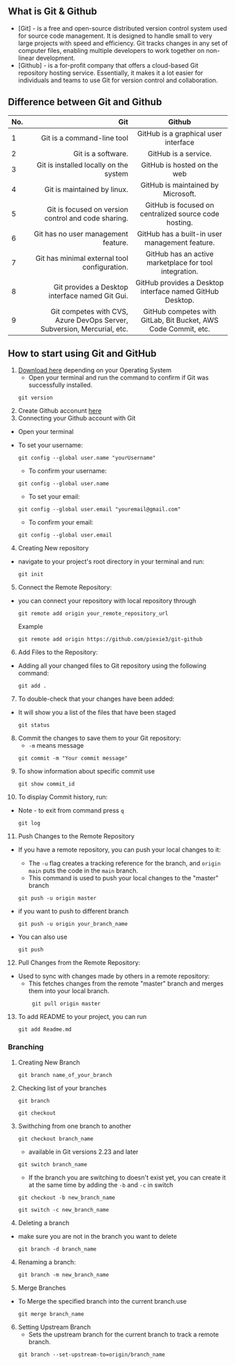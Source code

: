 ## What is Git & Github
- [Git] - is a free and open-source distributed version control system used for source code management. It is designed to handle small to very large projects with speed and efficiency. Git tracks changes in any set of computer files, enabling multiple developers to work together on non-linear development.
- [Github] - is a for-profit company that offers a cloud-based Git repository hosting service. Essentially, it makes it a lot easier for individuals and teams to use Git for version control and collaboration.
## Difference between Git and Github
No. | Git | Github
| :--- | ---: | :---:
1  | Git is a command-line tool | GitHub is a graphical user interface
2 | Git is a software. | GitHub is a service.
3 | Git is installed locally on the system | GitHub is hosted on the web
4 |Git is maintained by linux. | GitHub is maintained by Microsoft.
5| Git is focused on version control and code sharing. | GitHub is focused on centralized source code hosting.
6| Git has no user management feature. | GitHub has a built-in user management feature.
7|Git has minimal external tool configuration.|GitHub has an active marketplace for tool integration.
8|	Git provides a Desktop interface named Git Gui.| GitHub provides a Desktop interface named GitHub Desktop.
9| Git competes with CVS, Azure DevOps Server, Subversion, Mercurial, etc. | GitHub competes with GitLab, Bit Bucket, AWS Code Commit, etc.

## How to start using Git and GitHub
1. [Download here](https://git-scm.com/download) depending on your Operating System
    * Open your terminal and run the command to confirm if Git was successfully installed.
    ```
    git version
    ```
2. Create Github acconunt [here](https://github.com/)
3. Connecting your Github account with Git
- Open your terminal 
 * To set your username:
     ```
     git config --global user.name "yourUsername"
     ```
    * To confirm your username:
    ```
    git config --global user.name
    ```
    * To set your email:
     ```
     git config --global user.email "youremail@gmail.com"
     ```
    * To confirm your email:
     ```
     git config --global user.email
     ```
4. Creating New repository
* navigate to your project's root directory in your terminal and run:
     ```
     git init
     ```

5. Connect the Remote Repository:
* you can connect your repository with local repository through
     ```
    git remote add origin your_remote_repository_url
    ```
    Example
    ```
    git remote add origin https://github.com/piexie3/git-github
    ```
    
6. Add Files to the Repository:
* Adding all your changed files to Git repository using the following command:
    ```
    git add .
    ```

7. To double-check that your changes have been added:
*  It will show you a list of the files that have been staged
    ```
    git status
    ```

8. Commit the changes to save them to your Git repository:
    * `-m` means message
    ```
    git commit -m "Your commit message"
    ```
9. To show information about specific commit use
    ```
    git show commit_id
    ```
10. To display Commit history, run:
* Note - to exit from command press `q`

    ```
    git log
    ```
11. Push Changes to the Remote Repository
* If you have a remote repository, you can push your local changes to it:
    * The `-u` flag creates a tracking reference for the branch, and `origin main` puts the code in the `main` branch.
    * This command is used to push your local changes to the "master" branch 
    ```
    git push -u origin master
    ```
 * if you want to push to different branch
    
    ```
    git push -u origin your_branch_name
    ```
 * You can also use 
    ```
    git push
    ```

 12. Pull Changes from the Remote Repository:
 * Used to sync with changes made by others in a remote repository:
    * This fetches changes from the remote "master" branch and merges them into your local branch.
        ```
         git pull origin master
        ```
        

 13. To add README to your project, you can run
        ```
        git add Readme.md 
        ```
### Branching
 1. Creating New Branch
    ```
    git branch name_of_your_branch
    ```
 2. Checking list of your branches
    ```
    git branch
    ```
    ```
    git checkout
    ```
 2. Swithching from one branch to another
    ```
    git checkout branch_name
    ```
    * available in Git versions 2.23 and later
    ```
    git switch branch_name
    ```
    * If the branch you are switching to doesn't exist yet, you can create it at the same time by adding the `-b` and `-c` in switch
    ```
    git checkout -b new_branch_name
    ```
    ```
    git switch -c new_branch_name
    ```
 3. Deleting a branch
 * make sure you are not in the branch you want to delete
    ```
    git branch -d branch_name   
    ```
4. Renaming a branch:

    ```
    git branch -m new_branch_name
    ```
5. Merge Branches
* To Merge the specified branch into the current branch.use
    ```
    git merge branch_name
    ```
6. Setting Upstream Branch
    * Sets the upstream branch for the current branch to track a remote branch.
    ```
    git branch --set-upstream-to=origin/branch_name
    ```
